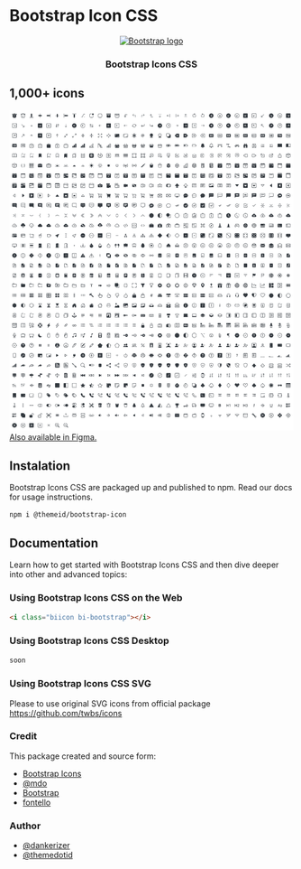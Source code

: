 # Bootstrap Icon CSS 
<p align="center">
  <a href="https://themedotid.github.io/bootstrap-icon">
    <img src="https://v5.getbootstrap.com/docs/5.0/assets/brand/bootstrap-logo-shadow.png" alt="Bootstrap logo" width="200" height="165">
  </a>
</p>
<h3 align="center">Bootstrap Icons CSS</h3>

## 1,000+ icons
![Bootstrap Icons full set](icon-list-image.png)
[Also available in Figma.](https://www.figma.com/file/hTJtQ2MrMTeNVmYrVBqNZZ/Bootstrap-Icons-v1.0.0-alpha5?node-id=0%3A1)


## Instalation

Bootstrap Icons CSS are packaged up and published to npm. Read our docs for usage instructions.


```bash
npm i @themeid/bootstrap-icon
```

## Documentation
Learn how to get started with Bootstrap Icons CSS and then dive deeper into other and advanced topics:

### Using Bootstrap Icons CSS on the Web
```html
<i class="biicon bi-bootstrap"></i>
```

### Using Bootstrap Icons CSS Desktop
```html
soon
```


### Using Bootstrap Icons CSS SVG
Please to use original SVG icons from official package https://github.com/twbs/icons


### Credit
This package created and source form:

- [Bootstrap Icons](https://github.com/twbs/icons)
- [@mdo](https://github.com/mdo)
- [Bootstrap](https://getbootstrap.com/)
- [fontello](https://github.com/fontello/fontello)


### Author

- [@dankerizer](https://github.com/dankerizer)
- [@themedotid](https://github.com/themedotid)
